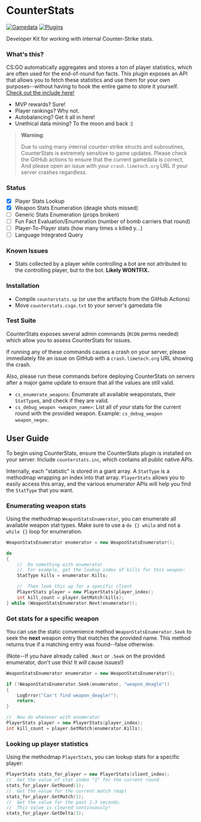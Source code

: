 # CounterStats

[![Gamedata](https://github.com/Mooshua/CounterStats/actions/workflows/gamedata.yml/badge.svg)](https://github.com/Mooshua/CounterStats/actions/workflows/gamedata.yml) [![Plugins](https://github.com/Mooshua/CounterStats/actions/workflows/plugins.yml/badge.svg)](https://github.com/Mooshua/CounterStats/actions/workflows/plugins.yml)

Developer Kit for working with internal Counter-Strike stats.

### What's this?

CS:GO automatically aggregates and stores a ton of player statistics, which are often used for the end-of-round fun facts.
This plugin exposes an API that allows you to fetch these statistics and use them for your own purposes--without having to hook the entire game to store it yourself. [Check out the include here!](/src/scripting/include/counterstats.inc)

 - MVP rewards? Sure!
 - Player rankings? Why not.
 - Autobalancing? Get it all in here!
 - Unethical data mining? To the moon and back :)

> **Warning**:
>
> Due to using many internal counter-strike structs and subroutines,
> CounterStats is extremely sensitive to game updates.
> Please check the GitHub actions to ensure that the current gamedata is correct,
> And please open an issue with your `crash.limetech.org` URL if your server crashes regardless.

### Status

- [x] Player Stats Lookup
- [x] Weapon Stats Enumeration (deagle shots missed)
- [ ] Generic Stats Enumeration (props broken)
- [ ] Fun Fact Evaluation/Enumeration (number of bomb carriers that round)
- [ ] Player-To-Player stats (how many times x killed y...)
- [ ] Language Integrated Query

### Known Issues
- Stats collected by a player while controlling a bot are not attributed to the controlling player, but to the bot. **Likely WONTFIX.**

### Installation
* Compile `counterstats.sp` (or use the artifacts from the GitHub Actions)
* Move `counterstats.csgo.txt` to your server's gamedata file

### Test Suite

CounterStats exposes several admin commands (`RCON` perms needed) which allow
you to assess CounterStats for issues.

If running any of these commands causes a crash on your server, please immediately file an issue on GitHub with a `crash.limetech.org` URL showing the crash. 

Also, please run these commands before deploying CounterStats on servers after a major game update to ensure that all the values are still valid.

 - `cs_enumerate_weapons`: Enumerate all available weaponstats, their `StatType`s, and 
   check if they are valid.
 - `cs_debug_weapon <weapon_name>`: List all of *your* stats for the current round with the provided weapon. Example: `cs_debug_weapon weapon_negev`.

## User Guide

To begin using CounterStats, ensure the CounterStats plugin is installed on your server.
Include `counterstats.inc`, which contains all public native APIs.

Internally, each "statistic" is stored in a giant array. A `StatType` is a methodmap
wrapping an index into that array. `PlayerStats` allows you to easily access this array,
and the various enumerator APIs will help you find the `StatType` that you want.

### Enumerating weapon stats

Using the methodmap `WeaponStatsEnumerator`, you can enumerate all available weapon stat
types. Make sure to use a `do {} while` and not a `while {}` loop for enumeration.

```cpp
WeaponStatsEnumerator enumerator = new WeaponStatsEnumerator();

do
{
    //  Do something with enumerator
    //  For example, get the lookup index of kills for this weapon:
    StatType kills = enumerator.Kills;

    //  Then look this up for a specific client
    PlayerStats player = new PlayerStats(player_index);
    int kill_count = player.GetMatch(kills);
} while (WeaponStatsEnumerator.Next(enumerator));
```

### Get stats for a specific weapon

You can use the static convenience method `WeaponStatsEnumerator.Seek` to seek the **next**
weapon entry that matches the provided name.
This method returns true if a matching entry was found--false otherwise.

(Note--If you have already called `.Next` or `.Seek` on the provided enumerator, don't use this! It *will* cause issues!)
```cpp
WeaponStatsEnumerator enumerator = new WeaponStatsEnumerator();

if (!WeaponStatsEnumerator.Seek(enumerator, "weapon_deagle"))
{
    LogError("Can't find weapon_deagle!");
    return;
}

//  Now do whatever with enumerator
PlayerStats player = new PlayerStats(player_index);
int kill_count = player.GetMatch(enumerator.Kills);
```

### Looking up player statistics

Using the methodmap `PlayerStats`, you can lookup stats for a specific player:

```cpp
PlayerStats stats_for_player = new PlayerStats(client_index);
//  Get the value of stat index "1" for the current round
stats_for_player.GetRound(1);
//  Get the value for the current match (map)
stats_for_player.GetMatch(1);
//  Get the value for the past 2-3 seconds.
//  This value is cleared continuously!
stats_for_player.GetDelta(1);
```